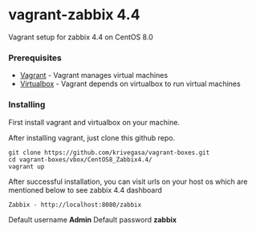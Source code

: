 # vagrant-zabbix 4.4
Vagrant setup for zabbix 4.4 on CentOS 8.0

### Prerequisites

* [Vagrant](https://www.vagrantup.com/intro/getting-started/install.html) - Vagrant manages virtual machines 
* [Virtualbox](https://www.virtualbox.org/wiki/Linux_Downloads) - Vagrant depends on virtualbox to run virtual machines 

### Installing

First install vagrant and virtualbox on your machine. 

After installing vagrant, just clone this github repo.

```
git clone https://github.com/krivegasa/vagrant-boxes.git
cd vagrant-boxes/vbox/CentOS8_Zabbix4.4/
vagrant up
```

After successful installation, you can visit urls on your host os which are mentioned below to see zabbix 4.4 dashboard

```
Zabbix - http://localhost:8080/zabbix
```

Default username **Admin**
Default password **zabbix**

